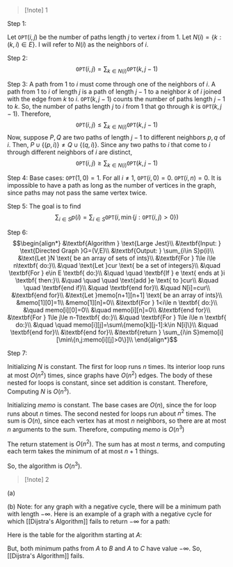 >[!note] 1

Step 1:

Let $\texttt{OPT}(i,j)$ be the number of paths length $j$ to vertex $i$ from $1$. Let $N(i)=\{k:(k,i)\in E\}$. I will refer to $N(i)$ as the neighbors of $i$.

Step 2:
$$\texttt{OPT}(i,j)=\sum_{k\in N(i)}\texttt{OPT}(k,j-1)$$

Step 3:
A path from $1$ to $i$ must come through one of the neighbors of $i$. A path from $1$ to $i$ of length $j$ is a path of length $j-1$ to a neighbor $k$ of $i$ joined with the edge from $k$ to $i$. $\texttt{OPT}(k,j-1)$ counts the number of paths length $j-1$ to $k$. So, the number of paths length $j$ to $i$ from $1$ that go through $k$ is $\texttt{OPT}(k,j-1)$. Therefore, $$\texttt{OPT}(i,j)\le\sum_{k\in N(i)}\texttt{OPT}(k,j-1)$$
Now, suppose $P,Q$ are two paths of length $j-1$ to different neighbors $p,q$ of $i$. Then, $P\cup\{(p,i)\}\ne Q\cup\{(q,i)\}$. Since any two paths to $i$ that come to $i$ through different neighbors of $i$ are distinct, $$\texttt{OPT}(i,j)\ge \sum_{k\in N(i)}\texttt{OPT}(k,j-1)$$

Step 4: 
Base cases: $\texttt{OPT}(1,0)=1$. For all $i\ne 1$, $\texttt{OPT}(i,0)=0$. 
$\texttt{OPT}(i,n)=0$. It is impossible to have a path as long as the number of vertices in the graph, since paths may not pass the same vertex twice. 

Step 5: The goal is to find $$\sum_{i\in S}p(i)=\sum_{i\in S}\texttt{OPT}(i,\min\{j:\texttt{OPT}(i,j)>0\})$$


Step 6:
$$\begin{align*}
&\textbf{Algorithm } \text{Large Jest}\\
&\textbf{Input: } \text{Directed Graph }G=(V,E)\\
&\textbf{Output: } \sum_{i\in S}p(i)\\
&\text{Let }N \text{ be an array of sets of ints}\\
&\textbf{For } 1\le i\le n\textbf{ do:}\\
&\quad \text{Let }cur \text{ be a set of integers}\\
&\quad \textbf{For } e\in E \textbf{ do:}\\
&\quad \quad \textbf{If } e \text{ ends at }i \textbf{ then:}\\
&\quad \quad \quad \text{add }e \text{ to }cur\\
&\quad \quad \textbf{end if}\\
&\quad \textbf{end for}\\
&\quad N[i]=cur\\
&\textbf{end for}\\
&\text{Let }memo[n+1][n+1] \text{ be an array of ints}\\
&memo[1][0]=1\\
&memo[1][n]=0\\
&\textbf{For } 1<i\le n \textbf{ do:}\\
&\quad memo[i][0]=0\\
&\quad memo[i][n]=0\\
&\textbf{end for}\\
&\textbf{For } 1\le j\le n-1\textbf{ do:}\\
&\quad \textbf{For } 1\le i\le n \textbf{ do:}\\
&\quad \quad memo[i][j]=\sum\{memo[k][j-1]:k\in N[i]\}\\
&\quad \textbf{end for}\\
&\textbf{end for}\\
&\textbf{return } \sum_{i\in S}memo[i][\min\{n,j:memo[i][j]>0\}]\\
\end{align*}$$

Step 7: 

Initializing $N$ is constant. The first for loop runs $n$ times. Its interior loop runs at most $O(n^{2})$ times, since graphs have $O(n^{2})$ edges. The body of these nested for loops is constant, since set addition is constant. Therefore, Computing $N$ is $O(n^{3})$.

Initializing $memo$ is constant. The base cases are $O(n)$, since the for loop runs about $n$ times. The second nested for loops run about $n^{2}$ times. The sum is $O(n)$, since each vertex has at most $n$ neighbors, so there are at most $n$ arguments to the sum. Therefore, computing $memo$ is $O(n^{3})$

The return statement is $O(n^{2})$. The sum has at most $n$ terms, and computing each term takes the minimum of at most $n+1$ things.

So, the algorithm is $O(n^{3})$.

>[!note] 2

(a)

(b)
Note: for any graph with a negative cycle, there will be a minimum path with length $-\infty$. Here is an example of a graph with a negative cycle for which [[Dijstra's Algorithm]] fails to return $-\infty$ for a path: 

Here is the table for the algorithm starting at $A$:

But, both minimum paths from $A$ to $B$ and $A$ to $C$ have value $-\infty$. So, [[Dijstra's Algorithm]] fails.

